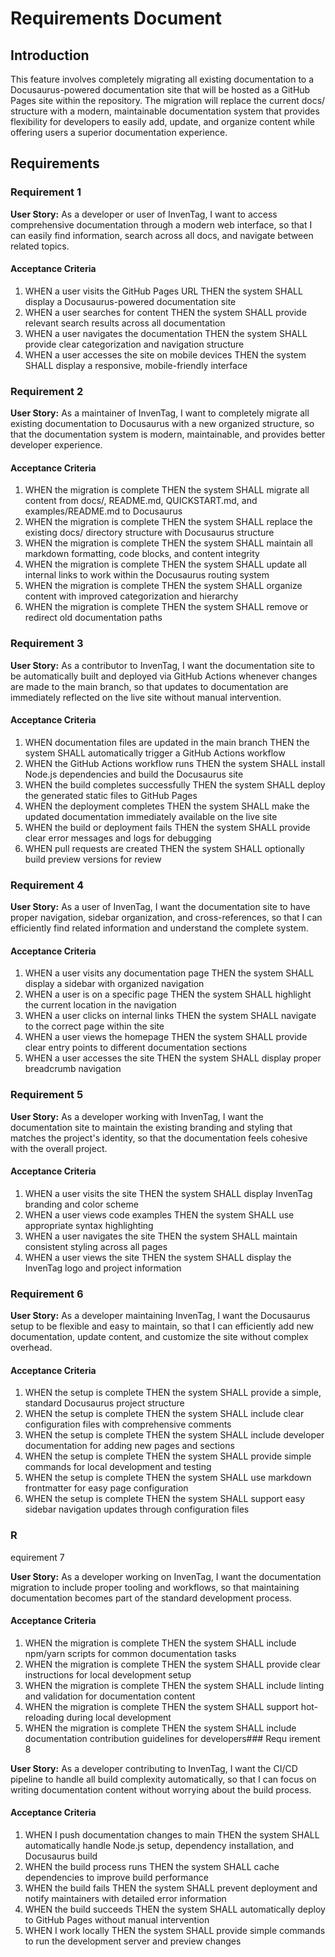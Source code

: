 # Requirements Document

## Introduction

This feature involves completely migrating all existing documentation to a Docusaurus-powered documentation site that will be hosted as a GitHub Pages site within the repository. The migration will replace the current docs/ structure with a modern, maintainable documentation system that provides flexibility for developers to easily add, update, and organize content while offering users a superior documentation experience.

## Requirements

### Requirement 1

**User Story:** As a developer or user of InvenTag, I want to access comprehensive documentation through a modern web interface, so that I can easily find information, search across all docs, and navigate between related topics.

#### Acceptance Criteria

1. WHEN a user visits the GitHub Pages URL THEN the system SHALL display a Docusaurus-powered documentation site
2. WHEN a user searches for content THEN the system SHALL provide relevant search results across all documentation
3. WHEN a user navigates the documentation THEN the system SHALL provide clear categorization and navigation structure
4. WHEN a user accesses the site on mobile devices THEN the system SHALL display a responsive, mobile-friendly interface

### Requirement 2

**User Story:** As a maintainer of InvenTag, I want to completely migrate all existing documentation to Docusaurus with a new organized structure, so that the documentation system is modern, maintainable, and provides better developer experience.

#### Acceptance Criteria

1. WHEN the migration is complete THEN the system SHALL migrate all content from docs/, README.md, QUICKSTART.md, and examples/README.md to Docusaurus
2. WHEN the migration is complete THEN the system SHALL replace the existing docs/ directory structure with Docusaurus structure
3. WHEN the migration is complete THEN the system SHALL maintain all markdown formatting, code blocks, and content integrity
4. WHEN the migration is complete THEN the system SHALL update all internal links to work within the Docusaurus routing system
5. WHEN the migration is complete THEN the system SHALL organize content with improved categorization and hierarchy
6. WHEN the migration is complete THEN the system SHALL remove or redirect old documentation paths

### Requirement 3

**User Story:** As a contributor to InvenTag, I want the documentation site to be automatically built and deployed via GitHub Actions whenever changes are made to the main branch, so that updates to documentation are immediately reflected on the live site without manual intervention.

#### Acceptance Criteria

1. WHEN documentation files are updated in the main branch THEN the system SHALL automatically trigger a GitHub Actions workflow
2. WHEN the GitHub Actions workflow runs THEN the system SHALL install Node.js dependencies and build the Docusaurus site
3. WHEN the build completes successfully THEN the system SHALL deploy the generated static files to GitHub Pages
4. WHEN the deployment completes THEN the system SHALL make the updated documentation immediately available on the live site
5. WHEN the build or deployment fails THEN the system SHALL provide clear error messages and logs for debugging
6. WHEN pull requests are created THEN the system SHALL optionally build preview versions for review

### Requirement 4

**User Story:** As a user of InvenTag, I want the documentation site to have proper navigation, sidebar organization, and cross-references, so that I can efficiently find related information and understand the complete system.

#### Acceptance Criteria

1. WHEN a user visits any documentation page THEN the system SHALL display a sidebar with organized navigation
2. WHEN a user is on a specific page THEN the system SHALL highlight the current location in the navigation
3. WHEN a user clicks on internal links THEN the system SHALL navigate to the correct page within the site
4. WHEN a user views the homepage THEN the system SHALL provide clear entry points to different documentation sections
5. WHEN a user accesses the site THEN the system SHALL display proper breadcrumb navigation

### Requirement 5

**User Story:** As a developer working with InvenTag, I want the documentation site to maintain the existing branding and styling that matches the project's identity, so that the documentation feels cohesive with the overall project.

#### Acceptance Criteria

1. WHEN a user visits the site THEN the system SHALL display InvenTag branding and color scheme
2. WHEN a user views code examples THEN the system SHALL use appropriate syntax highlighting
3. WHEN a user navigates the site THEN the system SHALL maintain consistent styling across all pages
4. WHEN a user views the site THEN the system SHALL display the InvenTag logo and project information

### Requirement 6

**User Story:** As a developer maintaining InvenTag, I want the Docusaurus setup to be flexible and easy to maintain, so that I can efficiently add new documentation, update content, and customize the site without complex overhead.

#### Acceptance Criteria

1. WHEN the setup is complete THEN the system SHALL provide a simple, standard Docusaurus project structure
2. WHEN the setup is complete THEN the system SHALL include clear configuration files with comprehensive comments
3. WHEN the setup is complete THEN the system SHALL include developer documentation for adding new pages and sections
4. WHEN the setup is complete THEN the system SHALL provide simple commands for local development and testing
5. WHEN the setup is complete THEN the system SHALL use markdown frontmatter for easy page configuration
6. WHEN the setup is complete THEN the system SHALL support easy sidebar navigation updates through configuration files
### R
equirement 7

**User Story:** As a developer working on InvenTag, I want the documentation migration to include proper tooling and workflows, so that maintaining documentation becomes part of the standard development process.

#### Acceptance Criteria

1. WHEN the migration is complete THEN the system SHALL include npm/yarn scripts for common documentation tasks
2. WHEN the migration is complete THEN the system SHALL provide clear instructions for local development setup
3. WHEN the migration is complete THEN the system SHALL include linting and validation for documentation content
4. WHEN the migration is complete THEN the system SHALL support hot-reloading during local development
5. WHEN the migration is complete THEN the system SHALL include documentation contribution guidelines for developers### Requ
irement 8

**User Story:** As a developer contributing to InvenTag, I want the CI/CD pipeline to handle all build complexity automatically, so that I can focus on writing documentation content without worrying about the build process.

#### Acceptance Criteria

1. WHEN I push documentation changes to main THEN the system SHALL automatically handle Node.js setup, dependency installation, and Docusaurus build
2. WHEN the build process runs THEN the system SHALL cache dependencies to improve build performance
3. WHEN the build fails THEN the system SHALL prevent deployment and notify maintainers with detailed error information
4. WHEN the build succeeds THEN the system SHALL automatically deploy to GitHub Pages without manual intervention
5. WHEN I work locally THEN the system SHALL provide simple commands to run the development server and preview changes